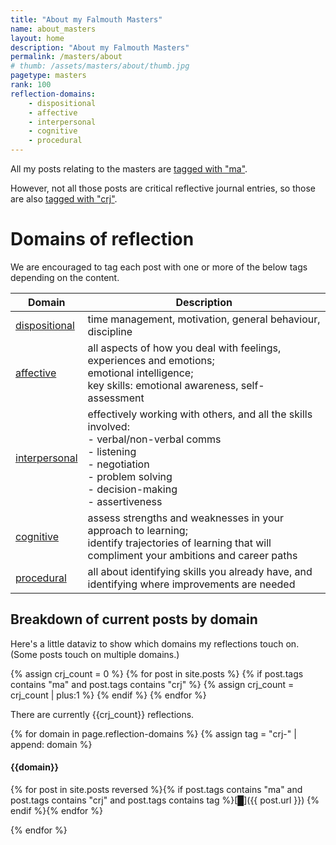 ```yaml
---
title: "About my Falmouth Masters"
name: about_masters
layout: home
description: "About my Falmouth Masters"
permalink: /masters/about
# thumb: /assets/masters/about/thumb.jpg
pagetype: masters
rank: 100
reflection-domains:
    - dispositional
    - affective
    - interpersonal
    - cognitive
    - procedural
---
```


All my posts relating to the masters are [tagged with "ma"](/tags#ma).

However, not all those posts are critical reflective journal entries, so those are also [tagged with "crj"](/tags#crj).

# Domains of reflection

We are encouraged to tag each post with one or more of the below tags depending on the content.


| Domain | Description |
| ------ | ----------- |
| [dispositional](/tags#crj-dispositional) | time management, motivation, general behaviour, discipline |
| [affective](/tags#crj-affective) | all aspects of how you deal with feelings, experiences and emotions;<br>emotional intelligence;<br>key skills: emotional awareness, self-assessment |
| [interpersonal](/tags#crj-interpersonal) | effectively working with others, and all the skills involved:<br>- verbal/non-verbal comms<br>- listening<br>- negotiation<br>- problem solving<br>- decision-making<br>- assertiveness |
| [cognitive](/tags#crj-cognitive) | assess strengths and weaknesses in your approach to learning;<br>identify trajectories of learning that will compliment your ambitions and career paths |
| [procedural](/tags#crj-procedural) | all about identifying skills you already have, and identifying where improvements are needed |

## Breakdown of current posts by domain

Here's a little dataviz to show which domains my reflections touch on. (Some posts touch on multiple domains.)

{% assign crj_count = 0 %}
{% for post in site.posts %}
{% if post.tags contains "ma" and post.tags contains "crj" %}
{% assign crj_count = crj_count | plus:1 %}
{% endif %}
{% endfor %}

<span class="highlight">There are currently {{crj_count}} reflections.</span>

<div class="crj-breakdown">

{% for domain in page.reflection-domains %}
{% assign tag = "crj-" | append: domain %}

<div class="crj-breakdown-child {{tag}}" markdown="1">
<h4>{{domain}}</h4>
{% for post in site.posts reversed %}{% if post.tags contains "ma" and post.tags contains "crj" and post.tags contains tag %}[&#9608;]({{ post.url }})&nbsp;{% endif %}{% endfor %}
</div> 

{% endfor %}
</div>